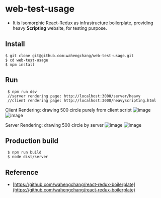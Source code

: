 # web-test-usage
 - It is Isomorphic React-Redux as infrastructure boilerplate, providing heavy __**Scripting**__ website, for testing purpose.

 ## Install
 ```
 $ git clone git@github.com:wahengchang/web-test-usage.git
 $ cd web-test-usage
 $ npm install
 ```

 ## Run
 ```
  $ npm run dev
  //server rendering page: http://localhost:3000/server/heavy
  //client rendering page: http://localhost:3000/heavyscripting.html
 ```
Client Rendering: drawing 500 circle purely from client script
![image](https://user-images.githubusercontent.com/5538753/28815744-ec99ab3a-76d4-11e7-9bad-ba73713d1252.png)
![image](https://user-images.githubusercontent.com/5538753/28815794-23d02c32-76d5-11e7-9462-6c19ab057726.png)


Server Rendering: drawing 500 circle by server
![image](https://user-images.githubusercontent.com/5538753/28815744-ec99ab3a-76d4-11e7-9bad-ba73713d1252.png)
![image](https://user-images.githubusercontent.com/5538753/28815838-44a15e4a-76d5-11e7-914c-8979d26d0f15.png)


 ## Production build
 ```
  $ npm run build
  $ node dist/server
 ```
 
 
## Reference
 - [https://github.com/wahengchang/react-redux-boilerplate](https://github.com/wahengchang/react-redux-boilerplate)
